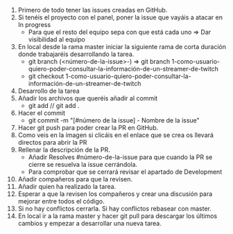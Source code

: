 1. Primero de todo tener las issues creadas en GitHub.
2. Si tenéis el proyecto con el panel, poner la issue que vayáis a atacar en In progress
    + Para que el resto del equipo sepa con que está cada uno => Dar visibilidad al equipo
3. En local desde la rama master iniciar la siguiente rama de corta duración donde trabajaréis desarrollando la tarea.
    + git branch (<número-de-la-issue>-<nombre-de-la-issue>) => git branch 1-como-usuario-quiero-poder-consultar-la-información-de-un-streamer-de-twitch
    + git checkout 1-como-usuario-quiero-poder-consultar-la-información-de-un-streamer-de-twitch
4. Desarrollo de la tarea
5. Añadir los archivos que queréis añadir al commit
    + git add <archivo> // git add .
6. Hacer el commit
    + git commit -m "[#número de la issue] - Nombre de la issue"
7. Hacer git push para poder crear la PR en GitHub.
8. Como veis en la imagen si clicáis en el enlace que se crea os llevará directos para abrir la PR
9. Rellenar la descripción de la PR.
    + Añadir Resolves #número-de-la-issue para que cuando la PR se cierre se resuelva la issue cerrándola.
    + Para comprobar que se cerrará revisar el apartado de Development
10. Añadir compañeros para que la revisen.
11. Añadir quien ha realizado la tarea.
12. Esperar a que la revisen los compañeros y crear una discusión para mejorar entre todos el código.
13. Si no hay conflictos cerrarla. Si hay conflictos rebasear con master.
14. En local ir a la rama master y hacer git pull  para descargar los últimos cambios y empezar a desarrollar una nueva tarea.